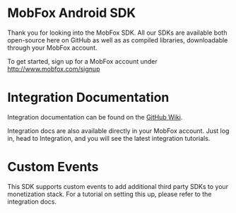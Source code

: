 MobFox Android SDK
=====================

Thank you for looking into the MobFox SDK. All our SDKs are available both open-source here on GitHub as well as as compiled libraries, downloadable through your MobFox account.

To get started, sign up for a MobFox account under http://www.mobfox.com/signup

Integration Documentation
=====================
Integration documentation can be found on the [GitHub Wiki](https://github.com/mobfox/MobFox-Android-SDK/wiki).

Integration docs are also available directly in your MobFox account. Just log in, head to Integration, and you will see the latest integration tutorials.

Custom Events
=====================
This SDK supports custom events to add additional third party SDKs to your monetization stack. For a tutorial on setting this up, please refer to the integration docs.

